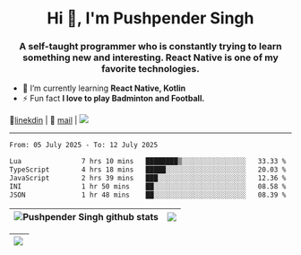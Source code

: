 <h1 align="center">Hi 👋, I'm Pushpender Singh</h1>
<h3 align="center">A self-taught programmer who is constantly trying to learn something new and interesting. React Native is one of my favorite technologies.</h3>

- 🌱 I’m currently learning **React Native, Kotlin**
- ⚡ Fun fact **I love to play Badminton and Football.**

👔[linekdin](https://www.linkedin.com/in/pushpender-singh-240061202/) | 📧 [mail](mailto:pushpendersingh694@gmail.com) | 
<a href="https://github.com/pushpender-singh-ap/pushpender-singh-ap">
    <img src="https://komarev.com/ghpvc/?username=pushpender-singh-ap&style=for-the-badge">
</a>


---

<!--START_SECTION:waka-->

```txt
From: 05 July 2025 - To: 12 July 2025

Lua               7 hrs 10 mins   ████████▒░░░░░░░░░░░░░░░░   33.33 %
TypeScript        4 hrs 18 mins   █████░░░░░░░░░░░░░░░░░░░░   20.03 %
JavaScript        2 hrs 39 mins   ███░░░░░░░░░░░░░░░░░░░░░░   12.36 %
INI               1 hr 50 mins    ██░░░░░░░░░░░░░░░░░░░░░░░   08.58 %
JSON              1 hr 48 mins    ██░░░░░░░░░░░░░░░░░░░░░░░   08.39 %
```

<!--END_SECTION:waka-->


| <a><img align="center" src="https://github-readme-stats-iota-ecru-15.vercel.app/api?username=pushpender-singh-ap&show_icons=true&include_all_commits=true&theme=buefy&hide_border=true" alt="Pushpender Singh github stats" /></a> | <a><img align="center" src="https://github-readme-stats-iota-ecru-15.vercel.app/api/top-langs/?username=pushpender-singh-ap&layout=compact&theme=buefy&hide_border=true" /></a> |
| ------------- | ------------- |

| <a> <img align="left" src="https://github-readme-streak-stats.herokuapp.com/?user=pushpender-singh-ap" /></br> </a> |
| ------------- |
